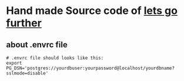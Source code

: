 # Hand made Source code of [lets go further](https://lets-go-further.alexedwards.net/)

## about .envrc file
```shell
# .envrc file should looks like this:
export PG_DSN='postgres://yourdbuser:yourpassword@localhost/yourdbname?sslmode=disable'
```
